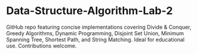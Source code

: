 # Data-Structure-Algorithm-Lab-2
GitHub repo featuring concise implementations covering Divide &amp; Conquer, Greedy Algorithms, Dynamic Programming, Disjoint Set Union, Minimum Spanning Tree, Shortest Path, and String Matching. Ideal for educational use. Contributions welcome.
